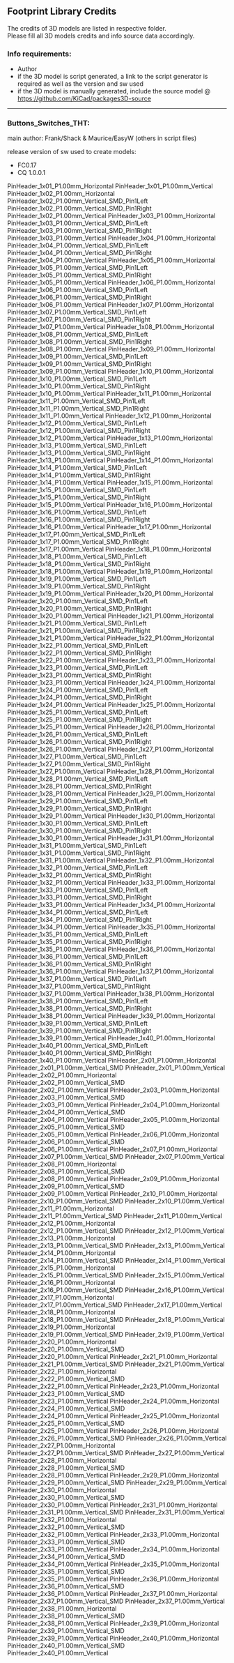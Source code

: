## Footprint Library Credits

The credits of 3D models are listed in respective folder.  
Please fill all 3D models credits and info source data accordingly.  

### Info requirements:
- Author
- if the 3D model is script generated, a link to the script generator is required as well as the version and sw used
- if the 3D model is manually generated, include the source model @ https://github.com/KiCad/packages3D-source

<hr>  

### Buttons_Switches_THT:  
main author: Frank/Shack & Maurice/EasyW (others in script files)

release version of sw used to create models:  
- FC0.17
- CQ 1.0.0.1

PinHeader_1x01_P1.00mm_Horizontal
PinHeader_1x01_P1.00mm_Vertical
PinHeader_1x02_P1.00mm_Horizontal
PinHeader_1x02_P1.00mm_Vertical_SMD_Pin1Left
PinHeader_1x02_P1.00mm_Vertical_SMD_Pin1Right
PinHeader_1x02_P1.00mm_Vertical
PinHeader_1x03_P1.00mm_Horizontal
PinHeader_1x03_P1.00mm_Vertical_SMD_Pin1Left
PinHeader_1x03_P1.00mm_Vertical_SMD_Pin1Right
PinHeader_1x03_P1.00mm_Vertical
PinHeader_1x04_P1.00mm_Horizontal
PinHeader_1x04_P1.00mm_Vertical_SMD_Pin1Left
PinHeader_1x04_P1.00mm_Vertical_SMD_Pin1Right
PinHeader_1x04_P1.00mm_Vertical
PinHeader_1x05_P1.00mm_Horizontal
PinHeader_1x05_P1.00mm_Vertical_SMD_Pin1Left
PinHeader_1x05_P1.00mm_Vertical_SMD_Pin1Right
PinHeader_1x05_P1.00mm_Vertical
PinHeader_1x06_P1.00mm_Horizontal
PinHeader_1x06_P1.00mm_Vertical_SMD_Pin1Left
PinHeader_1x06_P1.00mm_Vertical_SMD_Pin1Right
PinHeader_1x06_P1.00mm_Vertical
PinHeader_1x07_P1.00mm_Horizontal
PinHeader_1x07_P1.00mm_Vertical_SMD_Pin1Left
PinHeader_1x07_P1.00mm_Vertical_SMD_Pin1Right
PinHeader_1x07_P1.00mm_Vertical
PinHeader_1x08_P1.00mm_Horizontal
PinHeader_1x08_P1.00mm_Vertical_SMD_Pin1Left
PinHeader_1x08_P1.00mm_Vertical_SMD_Pin1Right
PinHeader_1x08_P1.00mm_Vertical
PinHeader_1x09_P1.00mm_Horizontal
PinHeader_1x09_P1.00mm_Vertical_SMD_Pin1Left
PinHeader_1x09_P1.00mm_Vertical_SMD_Pin1Right
PinHeader_1x09_P1.00mm_Vertical
PinHeader_1x10_P1.00mm_Horizontal
PinHeader_1x10_P1.00mm_Vertical_SMD_Pin1Left
PinHeader_1x10_P1.00mm_Vertical_SMD_Pin1Right
PinHeader_1x10_P1.00mm_Vertical
PinHeader_1x11_P1.00mm_Horizontal
PinHeader_1x11_P1.00mm_Vertical_SMD_Pin1Left
PinHeader_1x11_P1.00mm_Vertical_SMD_Pin1Right
PinHeader_1x11_P1.00mm_Vertical
PinHeader_1x12_P1.00mm_Horizontal
PinHeader_1x12_P1.00mm_Vertical_SMD_Pin1Left
PinHeader_1x12_P1.00mm_Vertical_SMD_Pin1Right
PinHeader_1x12_P1.00mm_Vertical
PinHeader_1x13_P1.00mm_Horizontal
PinHeader_1x13_P1.00mm_Vertical_SMD_Pin1Left
PinHeader_1x13_P1.00mm_Vertical_SMD_Pin1Right
PinHeader_1x13_P1.00mm_Vertical
PinHeader_1x14_P1.00mm_Horizontal
PinHeader_1x14_P1.00mm_Vertical_SMD_Pin1Left
PinHeader_1x14_P1.00mm_Vertical_SMD_Pin1Right
PinHeader_1x14_P1.00mm_Vertical
PinHeader_1x15_P1.00mm_Horizontal
PinHeader_1x15_P1.00mm_Vertical_SMD_Pin1Left
PinHeader_1x15_P1.00mm_Vertical_SMD_Pin1Right
PinHeader_1x15_P1.00mm_Vertical
PinHeader_1x16_P1.00mm_Horizontal
PinHeader_1x16_P1.00mm_Vertical_SMD_Pin1Left
PinHeader_1x16_P1.00mm_Vertical_SMD_Pin1Right
PinHeader_1x16_P1.00mm_Vertical
PinHeader_1x17_P1.00mm_Horizontal
PinHeader_1x17_P1.00mm_Vertical_SMD_Pin1Left
PinHeader_1x17_P1.00mm_Vertical_SMD_Pin1Right
PinHeader_1x17_P1.00mm_Vertical
PinHeader_1x18_P1.00mm_Horizontal
PinHeader_1x18_P1.00mm_Vertical_SMD_Pin1Left
PinHeader_1x18_P1.00mm_Vertical_SMD_Pin1Right
PinHeader_1x18_P1.00mm_Vertical
PinHeader_1x19_P1.00mm_Horizontal
PinHeader_1x19_P1.00mm_Vertical_SMD_Pin1Left
PinHeader_1x19_P1.00mm_Vertical_SMD_Pin1Right
PinHeader_1x19_P1.00mm_Vertical
PinHeader_1x20_P1.00mm_Horizontal
PinHeader_1x20_P1.00mm_Vertical_SMD_Pin1Left
PinHeader_1x20_P1.00mm_Vertical_SMD_Pin1Right
PinHeader_1x20_P1.00mm_Vertical
PinHeader_1x21_P1.00mm_Horizontal
PinHeader_1x21_P1.00mm_Vertical_SMD_Pin1Left
PinHeader_1x21_P1.00mm_Vertical_SMD_Pin1Right
PinHeader_1x21_P1.00mm_Vertical
PinHeader_1x22_P1.00mm_Horizontal
PinHeader_1x22_P1.00mm_Vertical_SMD_Pin1Left
PinHeader_1x22_P1.00mm_Vertical_SMD_Pin1Right
PinHeader_1x22_P1.00mm_Vertical
PinHeader_1x23_P1.00mm_Horizontal
PinHeader_1x23_P1.00mm_Vertical_SMD_Pin1Left
PinHeader_1x23_P1.00mm_Vertical_SMD_Pin1Right
PinHeader_1x23_P1.00mm_Vertical
PinHeader_1x24_P1.00mm_Horizontal
PinHeader_1x24_P1.00mm_Vertical_SMD_Pin1Left
PinHeader_1x24_P1.00mm_Vertical_SMD_Pin1Right
PinHeader_1x24_P1.00mm_Vertical
PinHeader_1x25_P1.00mm_Horizontal
PinHeader_1x25_P1.00mm_Vertical_SMD_Pin1Left
PinHeader_1x25_P1.00mm_Vertical_SMD_Pin1Right
PinHeader_1x25_P1.00mm_Vertical
PinHeader_1x26_P1.00mm_Horizontal
PinHeader_1x26_P1.00mm_Vertical_SMD_Pin1Left
PinHeader_1x26_P1.00mm_Vertical_SMD_Pin1Right
PinHeader_1x26_P1.00mm_Vertical
PinHeader_1x27_P1.00mm_Horizontal
PinHeader_1x27_P1.00mm_Vertical_SMD_Pin1Left
PinHeader_1x27_P1.00mm_Vertical_SMD_Pin1Right
PinHeader_1x27_P1.00mm_Vertical
PinHeader_1x28_P1.00mm_Horizontal
PinHeader_1x28_P1.00mm_Vertical_SMD_Pin1Left
PinHeader_1x28_P1.00mm_Vertical_SMD_Pin1Right
PinHeader_1x28_P1.00mm_Vertical
PinHeader_1x29_P1.00mm_Horizontal
PinHeader_1x29_P1.00mm_Vertical_SMD_Pin1Left
PinHeader_1x29_P1.00mm_Vertical_SMD_Pin1Right
PinHeader_1x29_P1.00mm_Vertical
PinHeader_1x30_P1.00mm_Horizontal
PinHeader_1x30_P1.00mm_Vertical_SMD_Pin1Left
PinHeader_1x30_P1.00mm_Vertical_SMD_Pin1Right
PinHeader_1x30_P1.00mm_Vertical
PinHeader_1x31_P1.00mm_Horizontal
PinHeader_1x31_P1.00mm_Vertical_SMD_Pin1Left
PinHeader_1x31_P1.00mm_Vertical_SMD_Pin1Right
PinHeader_1x31_P1.00mm_Vertical
PinHeader_1x32_P1.00mm_Horizontal
PinHeader_1x32_P1.00mm_Vertical_SMD_Pin1Left
PinHeader_1x32_P1.00mm_Vertical_SMD_Pin1Right
PinHeader_1x32_P1.00mm_Vertical
PinHeader_1x33_P1.00mm_Horizontal
PinHeader_1x33_P1.00mm_Vertical_SMD_Pin1Left
PinHeader_1x33_P1.00mm_Vertical_SMD_Pin1Right
PinHeader_1x33_P1.00mm_Vertical
PinHeader_1x34_P1.00mm_Horizontal
PinHeader_1x34_P1.00mm_Vertical_SMD_Pin1Left
PinHeader_1x34_P1.00mm_Vertical_SMD_Pin1Right
PinHeader_1x34_P1.00mm_Vertical
PinHeader_1x35_P1.00mm_Horizontal
PinHeader_1x35_P1.00mm_Vertical_SMD_Pin1Left
PinHeader_1x35_P1.00mm_Vertical_SMD_Pin1Right
PinHeader_1x35_P1.00mm_Vertical
PinHeader_1x36_P1.00mm_Horizontal
PinHeader_1x36_P1.00mm_Vertical_SMD_Pin1Left
PinHeader_1x36_P1.00mm_Vertical_SMD_Pin1Right
PinHeader_1x36_P1.00mm_Vertical
PinHeader_1x37_P1.00mm_Horizontal
PinHeader_1x37_P1.00mm_Vertical_SMD_Pin1Left
PinHeader_1x37_P1.00mm_Vertical_SMD_Pin1Right
PinHeader_1x37_P1.00mm_Vertical
PinHeader_1x38_P1.00mm_Horizontal
PinHeader_1x38_P1.00mm_Vertical_SMD_Pin1Left
PinHeader_1x38_P1.00mm_Vertical_SMD_Pin1Right
PinHeader_1x38_P1.00mm_Vertical
PinHeader_1x39_P1.00mm_Horizontal
PinHeader_1x39_P1.00mm_Vertical_SMD_Pin1Left
PinHeader_1x39_P1.00mm_Vertical_SMD_Pin1Right
PinHeader_1x39_P1.00mm_Vertical
PinHeader_1x40_P1.00mm_Horizontal
PinHeader_1x40_P1.00mm_Vertical_SMD_Pin1Left
PinHeader_1x40_P1.00mm_Vertical_SMD_Pin1Right
PinHeader_1x40_P1.00mm_Vertical
PinHeader_2x01_P1.00mm_Horizontal
PinHeader_2x01_P1.00mm_Vertical_SMD
PinHeader_2x01_P1.00mm_Vertical
PinHeader_2x02_P1.00mm_Horizontal
PinHeader_2x02_P1.00mm_Vertical_SMD
PinHeader_2x02_P1.00mm_Vertical
PinHeader_2x03_P1.00mm_Horizontal
PinHeader_2x03_P1.00mm_Vertical_SMD
PinHeader_2x03_P1.00mm_Vertical
PinHeader_2x04_P1.00mm_Horizontal
PinHeader_2x04_P1.00mm_Vertical_SMD
PinHeader_2x04_P1.00mm_Vertical
PinHeader_2x05_P1.00mm_Horizontal
PinHeader_2x05_P1.00mm_Vertical_SMD
PinHeader_2x05_P1.00mm_Vertical
PinHeader_2x06_P1.00mm_Horizontal
PinHeader_2x06_P1.00mm_Vertical_SMD
PinHeader_2x06_P1.00mm_Vertical
PinHeader_2x07_P1.00mm_Horizontal
PinHeader_2x07_P1.00mm_Vertical_SMD
PinHeader_2x07_P1.00mm_Vertical
PinHeader_2x08_P1.00mm_Horizontal
PinHeader_2x08_P1.00mm_Vertical_SMD
PinHeader_2x08_P1.00mm_Vertical
PinHeader_2x09_P1.00mm_Horizontal
PinHeader_2x09_P1.00mm_Vertical_SMD
PinHeader_2x09_P1.00mm_Vertical
PinHeader_2x10_P1.00mm_Horizontal
PinHeader_2x10_P1.00mm_Vertical_SMD
PinHeader_2x10_P1.00mm_Vertical
PinHeader_2x11_P1.00mm_Horizontal
PinHeader_2x11_P1.00mm_Vertical_SMD
PinHeader_2x11_P1.00mm_Vertical
PinHeader_2x12_P1.00mm_Horizontal
PinHeader_2x12_P1.00mm_Vertical_SMD
PinHeader_2x12_P1.00mm_Vertical
PinHeader_2x13_P1.00mm_Horizontal
PinHeader_2x13_P1.00mm_Vertical_SMD
PinHeader_2x13_P1.00mm_Vertical
PinHeader_2x14_P1.00mm_Horizontal
PinHeader_2x14_P1.00mm_Vertical_SMD
PinHeader_2x14_P1.00mm_Vertical
PinHeader_2x15_P1.00mm_Horizontal
PinHeader_2x15_P1.00mm_Vertical_SMD
PinHeader_2x15_P1.00mm_Vertical
PinHeader_2x16_P1.00mm_Horizontal
PinHeader_2x16_P1.00mm_Vertical_SMD
PinHeader_2x16_P1.00mm_Vertical
PinHeader_2x17_P1.00mm_Horizontal
PinHeader_2x17_P1.00mm_Vertical_SMD
PinHeader_2x17_P1.00mm_Vertical
PinHeader_2x18_P1.00mm_Horizontal
PinHeader_2x18_P1.00mm_Vertical_SMD
PinHeader_2x18_P1.00mm_Vertical
PinHeader_2x19_P1.00mm_Horizontal
PinHeader_2x19_P1.00mm_Vertical_SMD
PinHeader_2x19_P1.00mm_Vertical
PinHeader_2x20_P1.00mm_Horizontal
PinHeader_2x20_P1.00mm_Vertical_SMD
PinHeader_2x20_P1.00mm_Vertical
PinHeader_2x21_P1.00mm_Horizontal
PinHeader_2x21_P1.00mm_Vertical_SMD
PinHeader_2x21_P1.00mm_Vertical
PinHeader_2x22_P1.00mm_Horizontal
PinHeader_2x22_P1.00mm_Vertical_SMD
PinHeader_2x22_P1.00mm_Vertical
PinHeader_2x23_P1.00mm_Horizontal
PinHeader_2x23_P1.00mm_Vertical_SMD
PinHeader_2x23_P1.00mm_Vertical
PinHeader_2x24_P1.00mm_Horizontal
PinHeader_2x24_P1.00mm_Vertical_SMD
PinHeader_2x24_P1.00mm_Vertical
PinHeader_2x25_P1.00mm_Horizontal
PinHeader_2x25_P1.00mm_Vertical_SMD
PinHeader_2x25_P1.00mm_Vertical
PinHeader_2x26_P1.00mm_Horizontal
PinHeader_2x26_P1.00mm_Vertical_SMD
PinHeader_2x26_P1.00mm_Vertical
PinHeader_2x27_P1.00mm_Horizontal
PinHeader_2x27_P1.00mm_Vertical_SMD
PinHeader_2x27_P1.00mm_Vertical
PinHeader_2x28_P1.00mm_Horizontal
PinHeader_2x28_P1.00mm_Vertical_SMD
PinHeader_2x28_P1.00mm_Vertical
PinHeader_2x29_P1.00mm_Horizontal
PinHeader_2x29_P1.00mm_Vertical_SMD
PinHeader_2x29_P1.00mm_Vertical
PinHeader_2x30_P1.00mm_Horizontal
PinHeader_2x30_P1.00mm_Vertical_SMD
PinHeader_2x30_P1.00mm_Vertical
PinHeader_2x31_P1.00mm_Horizontal
PinHeader_2x31_P1.00mm_Vertical_SMD
PinHeader_2x31_P1.00mm_Vertical
PinHeader_2x32_P1.00mm_Horizontal
PinHeader_2x32_P1.00mm_Vertical_SMD
PinHeader_2x32_P1.00mm_Vertical
PinHeader_2x33_P1.00mm_Horizontal
PinHeader_2x33_P1.00mm_Vertical_SMD
PinHeader_2x33_P1.00mm_Vertical
PinHeader_2x34_P1.00mm_Horizontal
PinHeader_2x34_P1.00mm_Vertical_SMD
PinHeader_2x34_P1.00mm_Vertical
PinHeader_2x35_P1.00mm_Horizontal
PinHeader_2x35_P1.00mm_Vertical_SMD
PinHeader_2x35_P1.00mm_Vertical
PinHeader_2x36_P1.00mm_Horizontal
PinHeader_2x36_P1.00mm_Vertical_SMD
PinHeader_2x36_P1.00mm_Vertical
PinHeader_2x37_P1.00mm_Horizontal
PinHeader_2x37_P1.00mm_Vertical_SMD
PinHeader_2x37_P1.00mm_Vertical
PinHeader_2x38_P1.00mm_Horizontal
PinHeader_2x38_P1.00mm_Vertical_SMD
PinHeader_2x38_P1.00mm_Vertical
PinHeader_2x39_P1.00mm_Horizontal
PinHeader_2x39_P1.00mm_Vertical_SMD
PinHeader_2x39_P1.00mm_Vertical
PinHeader_2x40_P1.00mm_Horizontal
PinHeader_2x40_P1.00mm_Vertical_SMD
PinHeader_2x40_P1.00mm_Vertical